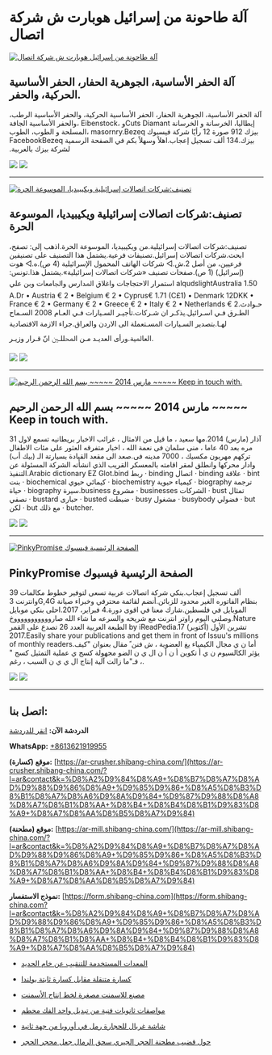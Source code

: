 # آلة طاحونة من إسرائيل هوبارت ش شركة اتصال

<a href="https://swt.shibang-china.com/?l=ar&img&k=%D8%A2%D9%84%D8%A9+%D8%B7%D8%A7%D8%AD%D9%88%D9%86%D8%A9+%D9%85%D9%86+%D8%A5%D8%B3%D8%B1%D8%A7%D8%A6%D9%8A%D9%84+%D9%87%D9%88%D8%A8%D8%A7%D8%B1%D8%AA+%D8%B4+%D8%B4%D8%B1%D9%83%D8%A9+%D8%A7%D8%AA%D8%B5%D8%A7%D9%84" target="_blank">![آلة طاحونة من إسرائيل هوبارت ش شركة اتصال](http://static.shibang-china.com/all-800x300/1415.jpg)</a>

## آلة الحفر الأساسية، الجوهرية الحفار، الحفر الأساسية الحركية، والحفر.
آلة الحفر الأساسية، الجوهرية الحفار، الحفر الأساسية الحركية، والحفر الأساسية الرطب، والحفر الأساسية الجافة، Eibenstock، وCuts Diamant إيطاليا، الخرسانة و الخرسانة المسلحة و الطوب، الطوب، masornry.Bezeq بيزك 912 صورة 12 رأيًا شركة  فيسبوك FacebookBezeq بيزك.134 ألف تسجيل إعجاب.اهلاً وسهلاً بكم في الصفحة الرسمية لشركة بيزك بالعربية.‏


<a href="https://whatsapp.shibangsoft.com/WhatsApp.php" target="_blank" title="WhatsApp">![](http://static.shibang-china.com/icon/whatsapp.png)</a> <a href="https://swt.shibang-china.com/?l=ar&icon&k=%D8%A2%D9%84%D8%A9+%D8%B7%D8%A7%D8%AD%D9%88%D9%86%D8%A9+%D9%85%D9%86+%D8%A5%D8%B3%D8%B1%D8%A7%D8%A6%D9%8A%D9%84+%D9%87%D9%88%D8%A8%D8%A7%D8%B1%D8%AA+%D8%B4+%D8%B4%D8%B1%D9%83%D8%A9+%D8%A7%D8%AA%D8%B5%D8%A7%D9%84" target="_blank">![](http://static.shibang-china.com/icon/chat-ar.png)</a>

---

<a href="https://swt.shibang-china.com/?l=ar&img&k=%D8%A2%D9%84%D8%A9+%D8%B7%D8%A7%D8%AD%D9%88%D9%86%D8%A9+%D9%85%D9%86+%D8%A5%D8%B3%D8%B1%D8%A7%D8%A6%D9%8A%D9%84+%D9%87%D9%88%D8%A8%D8%A7%D8%B1%D8%AA+%D8%B4+%D8%B4%D8%B1%D9%83%D8%A9+%D8%A7%D8%AA%D8%B5%D8%A7%D9%84" target="_blank">![تصنيف:شركات اتصالات إسرائيلية ويكيبيديا، الموسوعة الحرة](http://static.shibang-china.com/all-800x300/493.jpg)</a>

## تصنيف:شركات اتصالات إسرائيلية ويكيبيديا، الموسوعة الحرة
تصنيف:شركات اتصالات إسرائيلية.من ويكيبيديا، الموسوعة الحرة.اذهب إلى: تصفح، ابحث.شركات اتصالات إسرائيل.تصنيفات فرعية.يشتمل هذا التصنيف على تصنيفين فرعيين، من أصل 2.ش.◅ شركات الهاتف المحمول الإسرائيلية (4 ص).ه.◅ هوت (إسرائيل) (1 ص).صفحات تصنيف «شركات اتصالات إسرائيلية».يشتمل هذا.ﺗﻮﻧﺲ: اﺳﺘﻤﺮار اﻻﺣﺘﺠﺎﺟﺎت واﻏﻼق اﳌﺪارس واﳉﺎﻣﻌﺎت وﺑﻦ ﻋﻠﻲ alqudslightAustralia 1.50 A.Dr • Austria € 2 • Belgium € 2 • Cyprus€ 1.71 (C£1) • Denmark 12DKK • France € 2 • Germany € 2 • Greece € 2 • Italy € 2 • Netherlands € 2.ﺣـﻮادث اﻟﻄـﺮق ﻓـﻲ اﺳـﺮاﺋﻴﻞ.ﻳﺬﻛـﺮ ان ﺷـﺮﻛﺎت.ﺗﺄﺟﻴـﺮ اﻟﺴـﻴﺎرات ﻓـﻲ اﻟﻌـﺎم 2008 اﻟﺴـﻤﺎح ﻟﻬـﺎ.ﺑﺘﺼﺪﻳﺮ اﻟﺴـﻴﺎرات اﳌﺴـﺘﻌﻤﻠﺔ اﻟﻰ اﻻردن واﻟﻌﺮاق.ﺟﺮاء اﻻزﻣﺔ اﻻﻗﺘﺼﺎدﻳﺔ اﻟﻌﺎﳌﻴﺔ.ورأى اﻟﻌﺪﻳـﺪ ﻣـﻦ اﶈﻠﻠـﲔ انّ ﻗـﺮار وزﻳـﺮ.


<a href="https://whatsapp.shibangsoft.com/WhatsApp.php" target="_blank" title="WhatsApp">![](http://static.shibang-china.com/icon/whatsapp.png)</a> <a href="https://swt.shibang-china.com/?l=ar&icon&k=%D8%A2%D9%84%D8%A9+%D8%B7%D8%A7%D8%AD%D9%88%D9%86%D8%A9+%D9%85%D9%86+%D8%A5%D8%B3%D8%B1%D8%A7%D8%A6%D9%8A%D9%84+%D9%87%D9%88%D8%A8%D8%A7%D8%B1%D8%AA+%D8%B4+%D8%B4%D8%B1%D9%83%D8%A9+%D8%A7%D8%AA%D8%B5%D8%A7%D9%84" target="_blank">![](http://static.shibang-china.com/icon/chat-ar.png)</a>

---

<a href="https://swt.shibang-china.com/?l=ar&img&k=%D8%A2%D9%84%D8%A9+%D8%B7%D8%A7%D8%AD%D9%88%D9%86%D8%A9+%D9%85%D9%86+%D8%A5%D8%B3%D8%B1%D8%A7%D8%A6%D9%8A%D9%84+%D9%87%D9%88%D8%A8%D8%A7%D8%B1%D8%AA+%D8%B4+%D8%B4%D8%B1%D9%83%D8%A9+%D8%A7%D8%AA%D8%B5%D8%A7%D9%84" target="_blank">![مارس 2014 ~~~~~ بسم الله الرحمن الرحيم ~~~~~ Keep in touch with.](http://static.shibang-china.com/all-800x300/281.jpg)</a>

## مارس 2014 ~~~~~ بسم الله الرحمن الرحيم ~~~~~ Keep in touch with.
31 آذار (مارس) 2014.مها سعيد ، ما قيل من الامثال ، غرائب الاخبار بريطانيه تسمع لاول مره بعد 40 عاما ، منى سلمان فى نعمة الله ، اخبار متفرقه العثور على مئات الاطفال تركهم مهربون مكسيك ، 7000 مدينه فى.صعد الى مقعد القيادة بسيارتة الـ (بيك أب) وادار محركها وانطلق لمقر اقامته بالمعسكر القريب الذي انشأته الشركة المسئولة عن التنفيذ.Arabic dictionary EZ Glot.bind ربط &middot; binding اتصال &middot; binding علاقة &middot; bint بنت &middot; biochemical كيمائي حيوي &middot; biochemistry كيمياء حيوية &middot; biography ترجمة حياة &middot; biography سيرة.business مشروع &middot; businesses الشركات &middot; bust تمثال نصفي &middot; bustard حبارى &middot; busted ضبطت &middot; busy مشغول &middot; busybody فضولي &middot; but لكن &middot; but مع ذلك &middot; butcher.


<a href="https://whatsapp.shibangsoft.com/WhatsApp.php" target="_blank" title="WhatsApp">![](http://static.shibang-china.com/icon/whatsapp.png)</a> <a href="https://swt.shibang-china.com/?l=ar&icon&k=%D8%A2%D9%84%D8%A9+%D8%B7%D8%A7%D8%AD%D9%88%D9%86%D8%A9+%D9%85%D9%86+%D8%A5%D8%B3%D8%B1%D8%A7%D8%A6%D9%8A%D9%84+%D9%87%D9%88%D8%A8%D8%A7%D8%B1%D8%AA+%D8%B4+%D8%B4%D8%B1%D9%83%D8%A9+%D8%A7%D8%AA%D8%B5%D8%A7%D9%84" target="_blank">![](http://static.shibang-china.com/icon/chat-ar.png)</a>

---

<a href="https://swt.shibang-china.com/?l=ar&img&k=%D8%A2%D9%84%D8%A9+%D8%B7%D8%A7%D8%AD%D9%88%D9%86%D8%A9+%D9%85%D9%86+%D8%A5%D8%B3%D8%B1%D8%A7%D8%A6%D9%8A%D9%84+%D9%87%D9%88%D8%A8%D8%A7%D8%B1%D8%AA+%D8%B4+%D8%B4%D8%B1%D9%83%D8%A9+%D8%A7%D8%AA%D8%B5%D8%A7%D9%84" target="_blank">![PinkyPromise الصفحة الرئيسية فيسبوك](http://static.shibang-china.com/all-800x300/1190.jpg)</a>

## PinkyPromise الصفحة الرئيسية فيسبوك
39 ألف تسجيل إعجاب.بنكي شركة اتصالات عربية تسعى لتوفير خطوط مكالمات وانترنت 3G,4G بنظام الفاتوره الغير محدود للزبائن.أنضم لقائمة محترفي وخبراء صيانة الموبايل في فلسطين.شارك معنا في اقوى دورة.4 فبراير، 2017.احلى بنكي موبايل وصلني اليوم راوتر انترنت مع شريحه والسرعه ما شاء الله صاروووووووووووخ.Nature الطبعة العربية العدد 26 تصدع على القمر by iReadPedia.17 تشرين الأول (أكتوبر) 2017.Easily share your publications and get them in front of Issuu&#39;s millions of monthly readers.أما ن ي مجال الكيمياء يغ العضوية ، ش فنن ً مقال بعنوان &quot;كيف يؤثر الكالسيوم ن ي أ تكوين أ ن أ ن ال ي ن الضو مجهولة كسج ي عملية التمثيل كسج &quot; ، فـ&quot;ما زالت آلية إنتاج ال ي ي ن السبب ، رغم.


<a href="https://whatsapp.shibangsoft.com/WhatsApp.php" target="_blank" title="WhatsApp">![](http://static.shibang-china.com/icon/whatsapp.png)</a> <a href="https://swt.shibang-china.com/?l=ar&icon&k=%D8%A2%D9%84%D8%A9+%D8%B7%D8%A7%D8%AD%D9%88%D9%86%D8%A9+%D9%85%D9%86+%D8%A5%D8%B3%D8%B1%D8%A7%D8%A6%D9%8A%D9%84+%D9%87%D9%88%D8%A8%D8%A7%D8%B1%D8%AA+%D8%B4+%D8%B4%D8%B1%D9%83%D8%A9+%D8%A7%D8%AA%D8%B5%D8%A7%D9%84" target="_blank">![](http://static.shibang-china.com/icon/chat-ar.png)</a>

---
## اتصل بنا:

**الدردشة الآن:** [انقر للدردشة](https://swt.shibang-china.com?l=ar&contact&k=%D8%A2%D9%84%D8%A9+%D8%B7%D8%A7%D8%AD%D9%88%D9%86%D8%A9+%D9%85%D9%86+%D8%A5%D8%B3%D8%B1%D8%A7%D8%A6%D9%8A%D9%84+%D9%87%D9%88%D8%A8%D8%A7%D8%B1%D8%AA+%D8%B4+%D8%B4%D8%B1%D9%83%D8%A9+%D8%A7%D8%AA%D8%B5%D8%A7%D9%84)

**WhatsApp:**  [+8613621919955](https://whatsapp.shibangsoft.com/WhatsApp.php)

**موقع (كسارة):** [https://ar-crusher.shibang-china.com/](https://ar-crusher.shibang-china.com/?l=ar&contact&k=%D8%A2%D9%84%D8%A9+%D8%B7%D8%A7%D8%AD%D9%88%D9%86%D8%A9+%D9%85%D9%86+%D8%A5%D8%B3%D8%B1%D8%A7%D8%A6%D9%8A%D9%84+%D9%87%D9%88%D8%A8%D8%A7%D8%B1%D8%AA+%D8%B4+%D8%B4%D8%B1%D9%83%D8%A9+%D8%A7%D8%AA%D8%B5%D8%A7%D9%84)

**موقع (مطحنة):** [https://ar-mill.shibang-china.com/](https://ar-mill.shibang-china.com/?l=ar&contact&k=%D8%A2%D9%84%D8%A9+%D8%B7%D8%A7%D8%AD%D9%88%D9%86%D8%A9+%D9%85%D9%86+%D8%A5%D8%B3%D8%B1%D8%A7%D8%A6%D9%8A%D9%84+%D9%87%D9%88%D8%A8%D8%A7%D8%B1%D8%AA+%D8%B4+%D8%B4%D8%B1%D9%83%D8%A9+%D8%A7%D8%AA%D8%B5%D8%A7%D9%84)

**نموذج الاستفسار:** [https://form.shibang-china.com](https://form.shibang-china.com?l=ar&contact&k=%D8%A2%D9%84%D8%A9+%D8%B7%D8%A7%D8%AD%D9%88%D9%86%D8%A9+%D9%85%D9%86+%D8%A5%D8%B3%D8%B1%D8%A7%D8%A6%D9%8A%D9%84+%D9%87%D9%88%D8%A8%D8%A7%D8%B1%D8%AA+%D8%B4+%D8%B4%D8%B1%D9%83%D8%A9+%D8%A7%D8%AA%D8%B5%D8%A7%D9%84)

* [المعدات المستخدمة للتنقيب عن خام الحديد](../28/%D8%A7%D9%84%D9%85%D8%B9%D8%AF%D8%A7%D8%AA%20%D8%A7%D9%84%D9%85%D8%B3%D8%AA%D8%AE%D8%AF%D9%85%D8%A9%20%D9%84%D9%84%D8%AA%D9%86%D9%82%D9%8A%D8%A8%20%D8%B9%D9%86%20%D8%AE%D8%A7%D9%85%20%D8%A7%D9%84%D8%AD%D8%AF%D9%8A%D8%AF.md)

* [كسارة متنقلة مقابل كسارة ثابتة بولندا](../27/%D9%83%D8%B3%D8%A7%D8%B1%D8%A9%20%D9%85%D8%AA%D9%86%D9%82%D9%84%D8%A9%20%D9%85%D9%82%D8%A7%D8%A8%D9%84%20%D9%83%D8%B3%D8%A7%D8%B1%D8%A9%20%D8%AB%D8%A7%D8%A8%D8%AA%D8%A9%20%D8%A8%D9%88%D9%84%D9%86%D8%AF%D8%A7.md)

* [مصنع للاسمنت مصغرة لخط إنتاج الأسمنت](../26/%D9%85%D8%B5%D9%86%D8%B9%20%D9%84%D9%84%D8%A7%D8%B3%D9%85%D9%86%D8%AA%20%D9%85%D8%B5%D8%BA%D8%B1%D8%A9%20%D9%84%D8%AE%D8%B7%20%D8%A5%D9%86%D8%AA%D8%A7%D8%AC%20%D8%A7%D9%84%D8%A3%D8%B3%D9%85%D9%86%D8%AA.md)

* [مواصفات ثانويات فنية من تبديل واحد الفك محطم](../30/%D9%85%D9%88%D8%A7%D8%B5%D9%81%D8%A7%D8%AA%20%D8%AB%D8%A7%D9%86%D9%88%D9%8A%D8%A7%D8%AA%20%D9%81%D9%86%D9%8A%D8%A9%20%D9%85%D9%86%20%D8%AA%D8%A8%D8%AF%D9%8A%D9%84%20%D9%88%D8%A7%D8%AD%D8%AF%20%D8%A7%D9%84%D9%81%D9%83%20%D9%85%D8%AD%D8%B7%D9%85.md)

* [شاشة غربال للحجارة رمل في أوروبا من جهة ثانية](../30/%D8%B4%D8%A7%D8%B4%D8%A9%20%D8%BA%D8%B1%D8%A8%D8%A7%D9%84%20%D9%84%D9%84%D8%AD%D8%AC%D8%A7%D8%B1%D8%A9%20%D8%B1%D9%85%D9%84%20%D9%81%D9%8A%20%D8%A3%D9%88%D8%B1%D9%88%D8%A8%D8%A7%20%D9%85%D9%86%20%D8%AC%D9%87%D8%A9%20%D8%AB%D8%A7%D9%86%D9%8A%D8%A9.md)

* [حول قضيب مطحنة الحجر الجيري سحق الرمال جعل محجر الحجر](../29/%D8%AD%D9%88%D9%84%20%D9%82%D8%B6%D9%8A%D8%A8%20%D9%85%D8%B7%D8%AD%D9%86%D8%A9%20%D8%A7%D9%84%D8%AD%D8%AC%D8%B1%20%D8%A7%D9%84%D8%AC%D9%8A%D8%B1%D9%8A%20%D8%B3%D8%AD%D9%82%20%D8%A7%D9%84%D8%B1%D9%85%D8%A7%D9%84%20%D8%AC%D8%B9%D9%84%20%D9%85%D8%AD%D8%AC%D8%B1%20%D8%A7%D9%84%D8%AD%D8%AC%D8%B1.md)